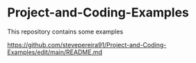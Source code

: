 # Project-and-Coding-Examples

This repository contains some examples

https://github.com/stevepereira91/Project-and-Coding-Examples/edit/main/README.md
